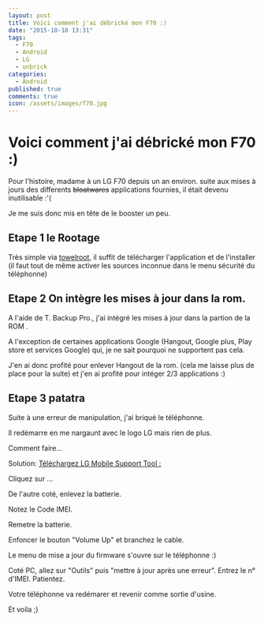 ```yaml
---
layout: post
title: Voici comment j'ai débrické mon F70 :)
date: "2015-10-18 13:31"
tags:
  - F70
  - Android
  - LG
  - unbrick
categories:
  - Android
published: true
comments: true
icon: /assets/images/f70.jpg
---
```


# Voici comment j'ai débrické mon F70 :)

Pour l'histoire, madame à un LG F70 depuis un an environ. suite aux mises à jours des differents ~~bloatwares~~ applications fournies, il était devenu inutilisable :'(

Je me suis donc mis en tête de le booster un peu.
<!--more-->

## Etape 1 le Rootage
Très simple via [towelroot](https://towelroot.com/), il suffit de télécharger l'application et de l'installer (il faut tout de même activer les sources inconnue dans le menu sécurité du téléphonne)

## Etape 2 On intègre les mises à jour dans la rom.
A l'aide de T. Backup Pro., j'ai intégré les mises à jour dans la partion de la ROM .

A l'exception de certaines applications Google (Hangout, Google plus, Play store et services Google)
qui, je ne sait pourquoi ne supportent pas cela.

J'en ai donc profité pour enlever Hangout de la rom. (cela me laisse plus de place pour la suite) et j'en ai profité pour intéger 2/3 applications :)

## Etape 3 patatra
Suite à une erreur de manipulation, j'ai briqué le téléphonne.

Il redémarre en me nargaunt avec le logo LG mais rien de plus.

Comment faire...

Solution: [Téléchargez LG Mobile Support Tool :](https://ipfs.io/ipfs/QmYwVEshbur2Pg6qGKGhRz2rotipZqvP6wPnLfdkr1TMDZ/LG)

Cliquez sur ...

De l'autre coté, enlevez la batterie.

Notez le Code IMEI.

Remetre la batterie.

Enfoncer le bouton "Volume Up" et branchez le cable.

Le menu de mise a jour du firmware s'ouvre sur le téléphonne :)

Coté PC, allez sur "Outils" puis "mettre à jour après une erreur".
Entrez le n° d'IMEI.
Patientez.

Votre téléphonne va redémarer et revenir comme sortie d'usine.

Et voila ;)
